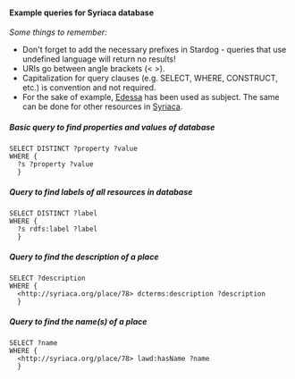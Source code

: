 #### Example queries for Syriaca database

_Some things to remember:_
* Don't forget to add the necessary prefixes in Stardog - queries that use undefined language will return no results!
* URIs go between angle brackets (< >).
* Capitalization for query clauses (e.g. SELECT, WHERE, CONSTRUCT, etc.) is convention and not required.
* For the sake of example, [Edessa](http://syriaca.org/place/78/html) has been used as subject. The same can be done for other resources in [Syriaca](syriaca.org).

##### Basic query to find properties and values of database

```
SELECT DISTINCT ?property ?value
WHERE {
  ?s ?property ?value
  }
```


##### Query to find labels of all resources in database

```
SELECT DISTINCT ?label
WHERE {
  ?s rdfs:label ?label
  }
```

##### Query to find the description of a place

```
SELECT ?description
WHERE {
  <http://syriaca.org/place/78> dcterms:description ?description
  }
```

##### Query to find the name(s) of a place

```
SELECT ?name
WHERE {
  <http://syriaca.org/place/78> lawd:hasName ?name
  }
```

